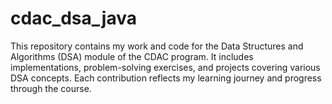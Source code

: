 # cdac_dsa_java
This repository contains my work and code for the Data Structures and Algorithms (DSA) module of the CDAC program. It includes implementations, problem-solving exercises, and projects covering various DSA concepts. Each contribution reflects my learning journey and progress through the course.
